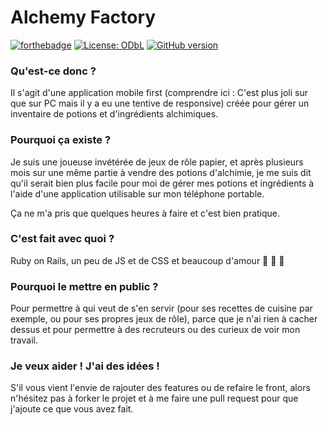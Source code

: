 # Alchemy Factory

[![forthebadge](http://forthebadge.com/images/badges/gluten-free.svg)](http://forthebadge.com) 
[![License: ODbL](https://img.shields.io/badge/License-PDDL-brightgreen.svg)](https://opendatacommons.org/licenses/pddl/) [![GitHub version](https://d25lcipzij17d.cloudfront.net/badge.svg?id=gh&type=6&v=2.0.0&x2=0)](http://badge.fury.io/gh/boennemann%2Fbadges)

### Qu'est-ce donc ?

Il s'agit d'une application mobile first (comprendre ici : C'est plus joli sur que sur PC mais il y a eu une tentive de responsive) créée pour gérer un inventaire de potions et d'ingrédients alchimiques.

### Pourquoi ça existe ?

Je suis une joueuse invétérée de jeux de rôle papier, et après plusieurs mois sur une même partie à vendre des potions d'alchimie, je me suis dit qu'il serait bien plus facile pour moi de gérer mes potions et ingrédients à l'aide d'une application utilisable sur mon téléphone portable.

Ça ne m'a pris que quelques heures à faire et c'est bien pratique.

### C'est fait avec quoi ?

Ruby on Rails, un peu de JS et de CSS et beaucoup d'amour :purple_heart: :blue_heart: :yellow_heart:

### Pourquoi le mettre en public ?
Pour permettre à qui veut de s'en servir (pour ses recettes de cuisine par exemple, ou pour ses propres jeux de rôle), parce que je n'ai rien à cacher dessus et pour permettre à des recruteurs ou des curieux de voir mon travail.

### Je veux aider ! J'ai des idées !
S'il vous vient l'envie de rajouter des features ou de refaire le front, alors n'hésitez pas à forker le projet et à me faire une pull request pour que j'ajoute ce que vous avez fait.
